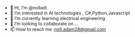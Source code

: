 - 👋 Hi, I’m @nolladi
- 👀 I’m interested in AI technologies , C#,Python,Javascript
- 🌱 I’m currently learning electrical engineering
- 💞️ I’m looking to collaborate on ...
- 📫 How to reach me :noll.adam28@gmail.com

<!---
nolladi/nolladi is a ✨ special ✨ repository because its `README.md` (this file) appears on your GitHub profile.
You can click the Preview link to take a look at your changes.
--->
